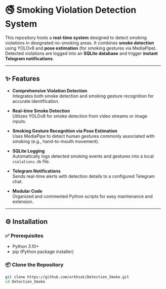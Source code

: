 # 🚭 Smoking Violation Detection System

This repository hosts a **real-time system** designed to detect smoking violations in designated no-smoking areas. It combines **smoke detection** using YOLOv8 and **pose estimation** (for smoking gestures via MediaPipe). Detected violations are logged into an **SQLite database** and trigger **instant Telegram notifications**.

---

## ✨ Features

- **Comprehensive Violation Detection**  
  Integrates both smoke detection and smoking gesture recognition for accurate identification.

- **Real-time Smoke Detection**  
  Utilizes YOLOv8 for smoke detection from video streams or image inputs.

- **Smoking Gesture Recognition via Pose Estimation**  
  Uses MediaPipe to detect human gestures commonly associated with smoking (e.g., hand-to-mouth movement).

- **SQLite Logging**  
  Automatically logs detected smoking events and gestures into a local `violations.db` file.

- **Telegram Notifications**  
  Sends real-time alerts with detection details to a configured Telegram chat.

- **Modular Code**  
  Organized and commented Python scripts for easy maintenance and extension.

---

## ⚙️ Installation

### ✅ Prerequisites

- Python 3.10+
- pip (Python package installer)

### 📦 Clone the Repository

```bash
git clone https://github.com/arkhsat/Detection_Smoke.git
cd Detection_Smoke
